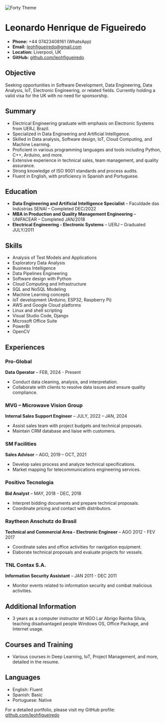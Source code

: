 ![Forty Theme](assets/images/pxfuel.jpg)

# Leonardo Henrique de Figueiredo

- **Phone:** +44 07423408161 (WhatsApp)
- **Email:** leohfigueiredo@gmail.com
- **Location:** Liverpool, UK
- **GitHub:** [github.com/leohfigueiredo](https://github.com/leohfigueiredo)

## Objective
Seeking opportunities in Software Development, Data Engineering, Data Analysis, IoT, Electronic Engineering, or related fields. Currently holding a valid visa for the UK with no need for sponsorship.

## Summary
- Electrical Engineering graduate with emphasis on Electronic Systems from UERJ, Brazil.
- Specialized in Data Engineering and Artificial Intelligence.
- Skilled in Data analysis, Software design, IoT, Cloud Computing, and Machine Learning.
- Proficient in various programming languages and tools including Python, C++, Arduino, and more.
- Extensive experience in technical sales, team management, and quality assurance.
- Strong knowledge of ISO 9001 standards and process audits.
- Fluent in English, with proficiency in Spanish and Portuguese.

## Education
- **Data Engineering and Artificial Intelligence Specialist** – Faculdade das Indústrias SENAI – Completed DEC/2022
- **MBA in Production and Quality Management Engineering** – UNIFACEAR – Completed JAN/2018
- **Electrical Engineering - Electronic Systems** – UERJ – Graduated JULY/2011

## Skills
- Analysis of Test Models and Applications
- Exploratory Data Analysis
- Business Intelligence
- Data Pipelines Engineering
- Software design with Python
- Cloud Computing and Infrastructure
- SQL and NoSQL Modeling
- Machine Learning concepts
- IoT development (Arduino, ESP32, Raspberry Pi)
- AWS and Google Cloud platforms
- Linux and shell scripting
- Visual Studio Code, Django
- Microsoft Office Suite
- PowerBI
- OpenCV

## Experiences
### Pro-Global
**Data Operator** – FEB, 2024 - Present
- Conduct data cleaning, analysis, and interpretation.
- Collaborate with clients to resolve data issues and ensure quality compliance.

### MVG – Microwave Vision Group
**Internal Sales Support Engineer** – JULY, 2022 – JAN, 2024
- Assist sales team with project budgets and technical proposals.
- Maintain CRM database and liaise with customers.

### SM Facilities
**Sales Advisor** – AGO, 2019 – OCT, 2021
- Develop sales process and analyze technical specifications.
- Market mapping for telecommunications engineering services.

### Positivo Tecnologia
**Bid Analyst** – MAY, 2018 - DEC, 2018
- Interpret bidding documents and prepare technical proposals.
- Coordinate pricing and contact with distributors.

### Raytheon Anschutz do Brasil
**Technical and Commercial Area - Electronic Engineer** – AGO 2012 - FEV 2017
- Coordinate sales and office activities for navigation equipment.
- Elaborate technical proposals and evaluate projects for vessels.

### TNL Contax S.A.
**Information Security Assistant** – JAN 2011 - DEC 2011
- Monitor events related to information security and combat malicious activities.

## Additional Information
- 3 years as a computer instructor at NGO Lar Abrigo Rainha Sílvia, teaching disadvantaged people Windows OS, Office Package, and Internet usage.

## Courses and Training
- Various courses in Deep Learning, IoT, Project Management, and more, detailed in the resume.

## Languages
- English: Fluent
- Spanish: Basic
- Portuguese: Native

For a detailed portfolio, please visit my GitHub profile: [github.com/leohfigueiredo](https://github.com/leohfigueiredo)
